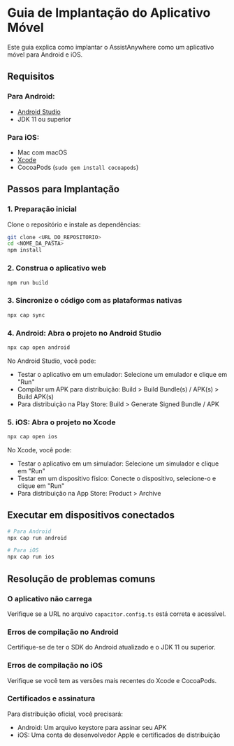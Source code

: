 
# Guia de Implantação do Aplicativo Móvel

Este guia explica como implantar o AssistAnywhere como um aplicativo móvel para Android e iOS.

## Requisitos

### Para Android:
- [Android Studio](https://developer.android.com/studio)
- JDK 11 ou superior

### Para iOS:
- Mac com macOS
- [Xcode](https://apps.apple.com/us/app/xcode/id497799835)
- CocoaPods (`sudo gem install cocoapods`)

## Passos para Implantação

### 1. Preparação inicial
Clone o repositório e instale as dependências:
```bash
git clone <URL_DO_REPOSITORIO>
cd <NOME_DA_PASTA>
npm install
```

### 2. Construa o aplicativo web
```bash
npm run build
```

### 3. Sincronize o código com as plataformas nativas
```bash
npx cap sync
```

### 4. Android: Abra o projeto no Android Studio
```bash
npx cap open android
```
No Android Studio, você pode:
- Testar o aplicativo em um emulador: Selecione um emulador e clique em "Run"
- Compilar um APK para distribuição: Build > Build Bundle(s) / APK(s) > Build APK(s)
- Para distribuição na Play Store: Build > Generate Signed Bundle / APK

### 5. iOS: Abra o projeto no Xcode
```bash
npx cap open ios
```
No Xcode, você pode:
- Testar o aplicativo em um simulador: Selecione um simulador e clique em "Run"
- Testar em um dispositivo físico: Conecte o dispositivo, selecione-o e clique em "Run"
- Para distribuição na App Store: Product > Archive

## Executar em dispositivos conectados
```bash
# Para Android
npx cap run android

# Para iOS
npx cap run ios
```

## Resolução de problemas comuns

### O aplicativo não carrega
Verifique se a URL no arquivo `capacitor.config.ts` está correta e acessível.

### Erros de compilação no Android
Certifique-se de ter o SDK do Android atualizado e o JDK 11 ou superior.

### Erros de compilação no iOS
Verifique se você tem as versões mais recentes do Xcode e CocoaPods.

### Certificados e assinatura
Para distribuição oficial, você precisará:
- Android: Um arquivo keystore para assinar seu APK
- iOS: Uma conta de desenvolvedor Apple e certificados de distribuição
